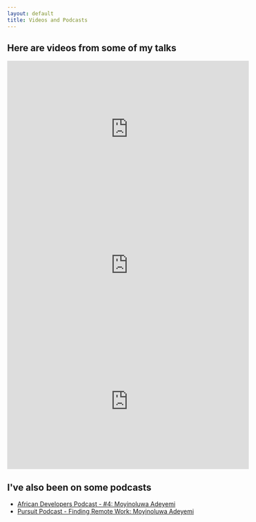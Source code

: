 ```yaml
---
layout: default
title: Videos and Podcasts
---
```


## Here are videos from some of my talks

<iframe width="560" height="315" src="https://www.youtube.com/embed/ekYfznpqZjU" frameborder="0" allow="accelerometer; autoplay; encrypted-media; gyroscope; picture-in-picture" allowfullscreen></iframe>

<iframe width="560" height="315" src="https://www.youtube.com/embed/rUEAXFO1hgg" frameborder="0" allow="accelerometer; autoplay; encrypted-media; gyroscope; picture-in-picture" allowfullscreen></iframe>

<iframe width="560" height="315" src="https://www.youtube.com/embed/704qQzEnT0I" frameborder="0" allow="accelerometer; autoplay; encrypted-media; gyroscope; picture-in-picture" allowfullscreen></iframe>


## I've also been on some podcasts
- [African Developers Podcast - #4: Moyinoluwa Adeyemi](https://anchor.fm/africandev/episodes/4-Moyinoluwa-Adeyemi--Android-Developer-at-Zola-Electric-e3e51h)
- [Pursuit Podcast - Finding Remote Work: Moyinoluwa Adeyemi](https://open.spotify.com/episode/6sKqEWMnEF5F1ULCr4RKw8)
